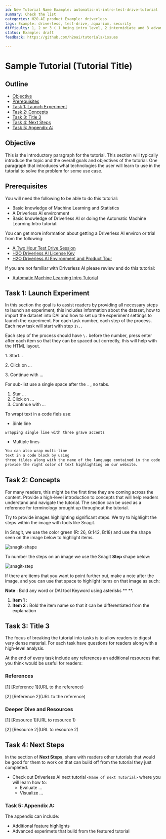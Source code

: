 ```yaml
---
id: New Tutorial Name Example: automatic-ml-intro-test-drive-tutorial
summary: Check the list
categories: H2O.AI product Example: driverless
tags: Example: driverless, test-drive, aquarium, security
difficulty: 1, 2 or 3 ( 1 being intro level, 2 intermidiate and 3 advanced) 
status: Example: draft
feedback: https://github.com/h2oai/tutorials/issues

---
```


# Sample Tutorial (Tutorial Title)

## Outline
- [Objective](#objective)
- [Prerequisites](#prerequisites)
- [Task 1: Launch Experiment](#task-1-launch-experiment)
- [Task 2: Concepts](#task-2-concepts)
- [Task 3: Title 3](#task-3-title-3) 
- [Task 4: Next Steps](#task-4-next-steps) 
- [Task 5: Appendix A:](#task-5-appendix-a)

## Objective

This is the introductory paragraph for the tutorial. This section will typically introduce the topic and the overall goals and objectives of the tutorial. One paragraph that introduces what technologies the user will learn to use in the tutorial to solve the problem for some use case.


## Prerequisites

You will need the following to be able to do this tutorial:

- Basic knowledge of Machine Learning and Statistics
- A Driverless AI environment
- Basic knowledge of Driverless AI or doing the Automatic Machine Learning Intro tutorial.

You can get more information about getting a Driverless AI environ or trial from the following:
- [A Two Hour Test Drive Session](https://github.com/h2oai/tutorials/blob/master/DriverlessAI/Test-Drive/test-drive.md)  
- [H2O Driverless AI License Key](https://github.com/h2oai/tutorials/blob/master/DriverlessAI/automatic-ml-intro-tutorial/automatic-ml-intro-tutorial.md#prerequisites) 
- [H2O Driverless AI Environment and Product Tour](https://github.com/h2oai/tutorials/blob/master/DriverlessAI/automatic-ml-intro-tutorial/automatic-ml-intro-tutorial.md#task-1-get-environment-and-product-tour) 

If you are not familiar with Driverless AI please review and do this tutorial:

- [Automatic Machine Learning Intro Tutorial](https://github.com/h2oai/tutorials/blob/master/DriverlessAI/automatic-ml-intro-tutorial/automatic-ml-intro-tutorial.md) 

## Task 1: Launch Experiment

In this section the goal is to assist readers by providing all necessary steps to launch an experiment, this includes information about the dataset, how to import the dataset into DAI and how to set up the experiment settings to launch the experiment. For each task number, each step of the process. Each new task will start with step ``1\.``. 

Each step of the process should have ``\.`` before the number, press enter after each item so that they can be spaced out correctly, this will help with the HTML layout. 

1\. Start...

2\. Click on ...

3\. Continue with ...

For sub-list use a single space after the ``.`` , no tabs.
  1. Star ...
  2. Click on ...
  3. Continue with ...

To wrapt text in a code fiels use:

- Sinle line 

```wrapping single line with three grave accents```

- Multiple lines

~~~html 
You can also wrap multi-line
text in a code block by using
three tildes along with the name of the language contained in the code block, this will make the code cleaner and
provide the right color of text highlighting on our website.
~~~

## Task 2: Concepts 

For many readers, this might be the first time they are coming across the content. Provide a high-level introduction to concepts that will help readers understand and navigate the tutorial.
The section can be used as a reference for terminology brought up throughout the tutorial.

Try to provide images highlighting significant steps. We try to highlight the steps within the image with tools like Snagit.

In Snagit, we use the color green (R: 26, G:142, B:18) and use the shape seen on the image below to highlight items.

![snagit-shape](assets/snagit-shape.jpg)

To number the steps on an image we use the Snagit **Step** shape below:

![snagit-step](assets/snagit-step.jpg)

If there are items that you want to point further out, make a note after the image, and you can use that space to highlight items on that image as such:

**Note** : Bold any word or DAI tool Keyword using asterisks ** **.

1. **Item 1** : 
2. **Item 2** : Bold the item name so that it can be differentiated from the explanation


## Task 3: Title 3 

The focus of breaking the tutorial into tasks is to allow readers to digest very dense material. For each task have questions for readers along with a high-level analysis.

At the end of every task include any references an additional resources that you think would be useful for readers:

### References
[1] [Reference 1](URL to the reference)

[2] [Reference 2](URL to the reference)

### Deeper Dive and Resources
[1] [Resource 1](URL to resource 1)

[2] [Resource 2](URL to resource 2)

## Task 4: Next Steps 

In the section of **Next Steps**, share with readers other tutorials that would be good for them to work on that can build off from the tutorial they just completed.

- Check out Driverless AI next tutorial ``<Name of next Tutorial>`` where you will learn how to:
  - Evaluate ...
  - Visualize ...
  

### Task 5: Appendix A:

The appendix can include:

- Additional feature highlights 
- Advanced experimets that build from the featured tutorial
